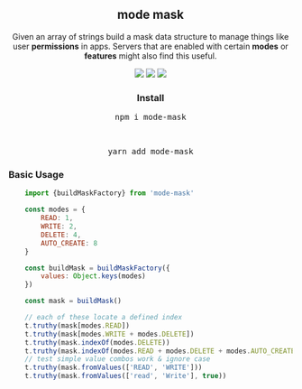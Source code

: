 <p align="center">
  <h2 align="center">mode mask</h2>
</p>

<p align="center">
  Given an array of strings build a mask data structure to manage things like user <b>permissions</b> in apps. Servers that are enabled with certain <b>modes</b> or <b>features</b> might also find this useful.
</p>

<p align="center">
  <a href="https://www.npmjs.com/package/mode-mask"><img src="https://img.shields.io/npm/v/mode-mask?color=blue"/></a>&nbsp;<a href="https://www.typescriptlang.org/"><img src="https://badgen.net/badge/icon/typescript?icon=typescript&label" /></a>&nbsp;<a href="https://github.com/prettier/prettier"><img src="https://img.shields.io/badge/code_style-prettier-ff69b4.svg?style=flat-square" /></a>
</p>

<p align="center">
  <h3 align="center">Install</h3>
</p>

<pre align="center">npm i mode-mask</pre>

<br />

<pre align="center">yarn add mode-mask</pre>


### Basic Usage

```js
    import {buildMaskFactory} from 'mode-mask'

    const modes = {
        READ: 1,
        WRITE: 2,
        DELETE: 4,
        AUTO_CREATE: 8
    }

    const buildMask = buildMaskFactory({
        values: Object.keys(modes)
    })

    const mask = buildMask()

    // each of these locate a defined index
    t.truthy(mask[modes.READ])
    t.truthy(mask[modes.WRITE + modes.DELETE])
    t.truthy(mask.indexOf(modes.DELETE))
    t.truthy(mask.indexOf(modes.READ + modes.DELETE + modes.AUTO_CREATE))
    // test simple value combos work & ignore case
    t.truthy(mask.fromValues(['READ', 'WRITE']))
    t.truthy(mask.fromValues(['read', 'Write'], true))
```
